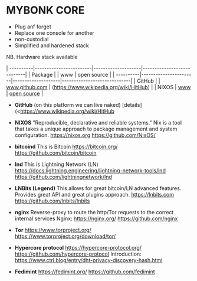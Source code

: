 # MYBONK CORE

* Plug anf forget
* Replace one console for another
* non-custodial
* Simplified and hardened stack

NB. Hardware stack available

| ----------|------------------------|--------------------|----------------------------|
| Package   |       | www               | open source                 |
| ----------|-----------------------|--------------------|-----------------------------|
| GitHub    |         | www.github.com               | (<https://www.wikipedia.org/wiki/HitHub>)    |
| NIXOS           | [www](https://nixos.org)               | [open source](https://github.com/NixOS/)                 |

- **GitHub** (on this platform we can live naked) [details](<https://www.wikipedia.org/wiki/HitHub



- **NIXOS**
"Reproducible, declarative and reliable systems."
Nix is a tool that takes a unique approach to package management and system configuration.
https://nixos.org
https://github.com/NixOS/

- **bitcoind**
This is Bitcoin
https://bitcoin.org/
https://github.com/bitcoin/bitcoin

- **lnd**
This is Lightning Network (LN)
https://docs.lightning.engineering/lightning-network-tools/lnd
https://github.com/lightningnetwork/lnd


- **LNBits (Legend)**
This allows for great bitcoin/LN advanced features.
Provides great API and great plugins approach.
https://lnbits.com
https://github.com/lnbits/lnbits


- **nginx**
Reverse-proxy to route the http/Tor requests to the correct internal services
Nginx: https://nginx.org/
https://github.com/nginx

- **Tor**
https://www.torproject.org/
https://www.torproject.org/download/tor/

- **Hypercore protocol**
https://hypercore-protocol.org/
https://github.com/hypercore-protocol
Introduction: https://www.ctrl.blog/entry/dht-privacy-discovery-hash.html


- **Fedimint**
https://fedimint.org/ 
https://github.com/fedimint


